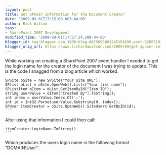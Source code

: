 ```yaml
---
layout: post
title: Get SPUser Information for the Document Creator
date: '2009-09-01T17:15:00.003-04:00'
author: Rick Wilson
tags:
- SharePoint 2007 Development
modified_time: '2009-09-01T17:57:24.288-04:00'
blogger_id: tag:blogger.com,1999:blog-8675696861245191896.post-620551918983563953
blogger_orig_url: https://www.richardawilson.com/2009/09/get-spuser-information-for-document.html
---
```


While working on creating a SharePoint 2007 event handler I needed to get the login name for the creator of the document I was trying to update. This is the code I snagged from a blog article which worked.

    SPSite oSite = new SPSite("Your site URL");
    SPList oList = oSite.OpenWeb().Lists["Your list name"];
    SPListItem oItem = oList.GetItemById("Item ID");
    string userValue = oItem["Created By"].ToString();
    int index = userValue.Index Of(';');
    int id = Int32.Parse(userValue.Substring(0, index));
    SPUser itemCreator = oSite.OpenWeb().SiteUsers.GetByID(id);  
    ```

After using that information I could then call:

    itemCreator.LoginName.ToString()  
    ```

Which produces the users login name in the following format "DOMAIN\User".

